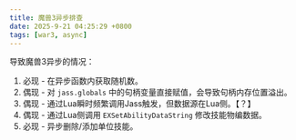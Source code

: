 ```yaml
---
title: 魔兽3异步排查
date: 2025-9-21 04:25:29 +0800
tags: [war3, async]
---
```


导致魔兽3异步的情况：

1. 必现 - 在异步函数内获取随机数。
2. 偶现 - 对 `jass.globals` 中的句柄变量直接赋值，会导致句柄内存位置溢出。
3. 偶现 - 通过Lua瞬时频繁调用Jass触发，但数据源在Lua侧。【？】
4. 偶现 - 通过Lua侧调用 `EXSetAbilityDataString` 修改技能物编数据。
5. 必现 - 异步删除/添加单位技能。

